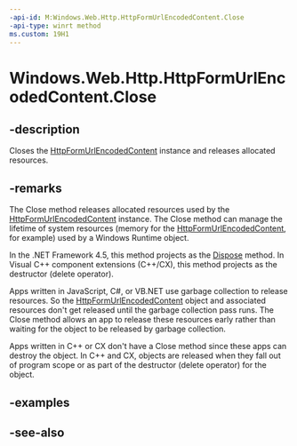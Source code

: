 ```yaml
---
-api-id: M:Windows.Web.Http.HttpFormUrlEncodedContent.Close
-api-type: winrt method
ms.custom: 19H1
---
```


<!-- Method syntax
public void Close()
-->

# Windows.Web.Http.HttpFormUrlEncodedContent.Close

## -description
Closes the [HttpFormUrlEncodedContent](httpformurlencodedcontent.md) instance and releases allocated resources.

## -remarks
The Close method releases allocated resources used by the [HttpFormUrlEncodedContent](httpformurlencodedcontent.md) instance. The Close method can manage the lifetime of system resources (memory for the [HttpFormUrlEncodedContent](httpformurlencodedcontent.md), for example) used by a Windows Runtime object.

In the .NET Framework 4.5, this method projects as the [Dispose](/uwp/api/windows.web.http.httpformurlencodedcontent.dispose) method. In Visual C++ component extensions (C++/CX), this method projects as the destructor (delete operator).

Apps written in JavaScript, C#, or VB.NET use garbage collection to release resources. So the [HttpFormUrlEncodedContent](httpformurlencodedcontent.md) object and associated resources don't get released until the garbage collection pass runs. The Close method allows an app to release these resources early rather than waiting for the object to be released by garbage collection.

Apps written in C++ or CX don't have a Close method since these apps can destroy the object. In C++ and CX, objects are released when they fall out of program scope or as part of the destructor (delete operator) for the object.

## -examples

## -see-also

